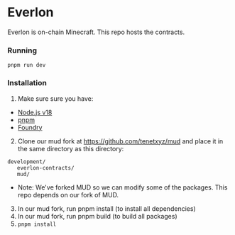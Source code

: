 # Everlon

Everlon is on-chain Minecraft. This repo hosts the contracts.

### Running

```
pnpm run dev
```

### Installation

1) Make sure sure you have:
- [Node.js v18](https://nodejs.org/en/download/package-manager)
- [pnpm](https://pnpm.io/)
- [Foundry](https://book.getfoundry.sh/getting-started/installation)

2) Clone our mud fork at https://github.com/tenetxyz/mud and place it in the same directory as this directory:

```
development/
   everlon-contracts/
   mud/
```

- Note: We've forked MUD so we can modify some of the packages. This repo depends on our fork of MUD.

3. In our mud fork, run pnpm install (to install all dependencies)
4. In our mud fork, run pnpm build (to build all packages)
5. `pnpm install`